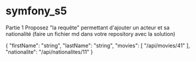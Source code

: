 # symfony_s5
Partie 1 Proposez "la requête" permettant d'ajouter un acteur et sa nationalité (faire un fichier md dans votre repository avec la solution)

{ "firstName": "string", "lastName": "string", "movies": [ "/api/movies/41" ], "nationalite": "/api/nationalites/11" }